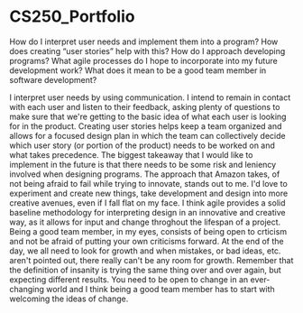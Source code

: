 # CS250_Portfolio

How do I interpret user needs and implement them into a program? How does creating “user stories” help with this?
How do I approach developing programs? What agile processes do I hope to incorporate into my future development work?
What does it mean to be a good team member in software development?

I interpret user needs by using communication. I intend to remain in contact with each user and listen to their feedback, asking plenty of questions to make sure that we're getting to the basic idea of what each user is looking for in the product. Creating user stories helps keep a team organized and allows for a focused design plan in which the team can collectively decide which user story (or portion of the product) needs to be worked on and what takes precedence. 
The biggest takeaway that I would like to implement in the future is that there needs to be some risk and leniency involved when designing programs. The approach that Amazon takes, of not being afraid to fail while trying to innovate, stands out to me. I'd love to experiment and create new things, take development and design into more creative avenues, even if I fall flat on my face. I think agile provides a solid baseline methodology for interpreting design in an innovative and creative way, as it allows for input and change throghout the lifespan of a project. 
Being a good team member, in my eyes, consists of being open to crticism and not be afraid of putting your own criticisms forward. At the end of the day, we all need to look for growth and when mistakes, or bad ideas, etc. aren't pointed out, there really can't be any room for growth. Remember that the definition of insanity is trying the same thing over and over again, but expecting different results. You need to be open to change in an ever-changing world and I think being a good team member has to start with welcoming the ideas of change. 
